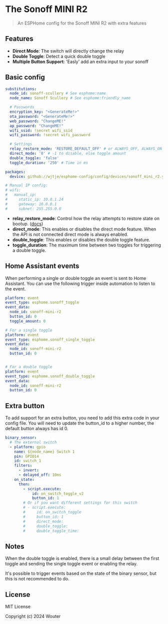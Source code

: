 # The Sonoff MINI R2

> An ESPHome config for the Sonoff MINI R2 with extra features

## Features

- **Direct Mode**: The switch will directly change the relay
- **Double Toggle**: Detect a quick double toggle
- **Multiple Button Support**: 'Easly' add an extra input to your sonoff

## Basic config

```yaml
substitutions:
  node_id: sonoff-scullery # See esphome:name
  node_name: Sonoff Scullery # See esphome:friendly_name

  # Passwords
  encryption_key: "<GenerateMe!>"
  ota_password: "<GenerateMe!>"
  web_password: "ChangeME!"
  ap_password: "ChangeME!"
  wifi_ssid: !secret wifi_ssid
  wifi_password: !secret wifi_password

  # Settings
  relay_restore_mode: 'RESTORE_DEFAULT_OFF' # or ALWAYS_OFF, ALWAYS_ON
  direct_mode: '0' # -1 to disable, else toggle amount
  double_toggle: 'false'
  toggle_duration: '250' # Time in ms

packages:
  device: github://wjtje/esphome-config/config/devices/sonoff_mini_r2.yaml@main

# Manual IP config:
# wifi:
#   manual_ip: 
#     static_ip: 10.0.1.24
#     gateway: 10.0.0.1
#     subnet: 255.255.0.0
```

- **relay_restore_mode**: Control how the relay attempts to restore state on bootup. ([docs](https://esphome.io/components/switch/#config-switch))
- **direct_mode**: This enables or disables the direct mode feature. When the API is not connected direct mode is always enabled.
- **double_toggle**: This enables or disables the double toggle feature.
- **toggle_duration**: The maximum time between two toggles for triggering a double toggle.

## Home Assistant events

When performing a single or double toggle an event is sent to Home Assistant. You can use the following trigger inside automation to listen to the event.

```yaml
platform: event
event_type: esphome.sonoff_toggle
event_data:
  node_id: sonoff-mini-r2
  button_id: 0
  toggle_amount: 0

# For a single toggle
platform: event
event_type: esphome.sonoff_single_toggle
event_data:
  node_id: sonoff-mini-r2
  button_id: 0


# For a double toggle
platform: event
event_type: esphome.sonoff_double_toggle
event_data:
  node_id: sonoff-mini-r2
  button_id: 0
```

## Extra button

To add support for an extra button, you need to add this extra code in your config file. You will need to update the button_id to a higher number, the default button always has id 0.

```yaml
binary_sensor:
  # The external switch
  - platform: gpio
    name: ${node_name} Switch 1
    pin: GPIO14
    id: switch_1
    filters:
      - invert:
      - delayed_off: 10ms
    on_state:
      then:
        - script.execute:
            id: on_switch_toggle_v2
            button_id: 1
        # Or if you want different settings for this switch
        # - script.execute:
        #     id: on_switch_toggle
        #     button_id: 1
        #     direct_mode: 
        #     double_toggle:
        #     double_toggle_time:
```

## Notes

When the double toggle is enabled, there is a small delay between the first toggle and sending the single toggle event or enabling the relay.

It's possible to trigger events based on the state of the binary sensor, but this is not recommended to do.

## License

MIT License

Copyright (c) 2024 Wouter
